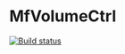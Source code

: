 # MfVolumeCtrl

[![Build status](https://ci.appveyor.com/api/projects/status/v03a5g3q2ooxb8n0?svg=true)](https://ci.appveyor.com/project/MFunction96/edulancast)

